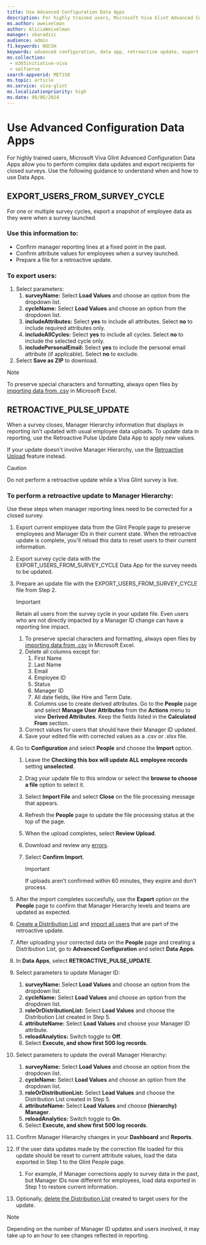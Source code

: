```yaml
---
title: Use Advanced Configuration Data Apps
description: For highly trained users, Microsoft Viva Glint Advanced Configuration Data Apps offer the ability to perform complex data updates and export recipients for closed surveys. 
ms.author: aweixelman
author: AliciaWeixelman
manager: skaradzic
audience: admin
f1.keywords: NOCSH
keywords: advanced configuration, data app, retroactive update, export users
ms.collection: 
 - m365initiative-viva
 - selfserve
search-appverid: MET150
ms.topic: article
ms.service: viva-glint
ms.localizationpriority: high
ms.date: 08/06/2024
---
```


# Use Advanced Configuration Data Apps

For highly trained users, Microsoft Viva Glint Advanced Configuration Data Apps allow you to perform complex data updates and export recipients for closed surveys. Use the following guidance to understand when and how to use Data Apps.

## EXPORT_USERS_FROM_SURVEY_CYCLE

For one or multiple survey cycles, export a snapshot of employee data as they were when a survey launched. 

### Use this information to:

- Confirm manager reporting lines at a fixed point in the past.
- Confirm attribute values for employees when a survey launched.
- Prepare a file for a retroactive update.

### To export users:

1. Select parameters:
   1. **surveyName:** Select **Load Values** and choose an option from the dropdown list.
   1. **cycleName:** Select **Load Values** and choose an option from the dropdown list.
   1. **includeAttributes:** Select **yes** to include all attributes. Select **no** to include required attributes only.
   1. **includeAllCycles:** Select **yes** to include all cycles. Select **no** to include the selected cycle only.
   1. **includePersonalEmail:** Select **yes** to include the personal email attribute (if applicable). Select **no** to exclude. 
1. Select **Save as ZIP** to download.

> [!NOTE]
> To preserve special characters and formatting, always open files by [importing data from .csv](https://go.microsoft.com/fwlink/?linkid=2247414) in Microsoft Excel.

## RETROACTIVE_PULSE_UPDATE

When a survey closes, Manager Hierarchy information that displays in reporting isn't updated with usual employee data uploads. To update data in reporting, use the Retroactive Pulse Update Data App to apply new values.

If your update doesn't involve Manager Hierarchy, use the [Retroactive Upload](https://go.microsoft.com/fwlink/?linkid=2247341) feature instead.

> [!CAUTION]
> Do not perform a retroactive update while a Viva Glint survey is live.

### To perform a retroactive update to Manager Hierarchy:

Use these steps when manager reporting lines need to be corrected for a closed survey.

1. Export current employee data from the Glint People page to preserve employees and Manager IDs in their current state. When the retroactive update is complete, you'll reload this data to reset users to their current information.
1. Export survey cycle data with the EXPORT_USERS_FROM_SURVEY_CYCLE Data App for the survey needs to be updated.
1. Prepare an update file with the EXPORT_USERS_FROM_SURVEY_CYCLE file from Step 2.

   > [!IMPORTANT]
   > Retain all users from the survey cycle in your update file. Even users who are not directly impacted by a Manager ID change can have a reporting line impact.

   1. To preserve special characters and formatting, always open files by [importing data from .csv](https://go.microsoft.com/fwlink/?linkid=2247414) in Microsoft Excel.
   1. Delete all columns except for:
      1. First Name
      3. Last Name
      4. Email
      5. Employee ID
      6. Status
      7. Manager ID
      8. All date fields, like Hire and Term Date.
      9. Columns use to create derived attributes. Go to the **People** page and select **Manage User Attributes** from the **Actions** menu to view **Derived Attributes**. Keep the fields listed in the **Calculated From** section. 
   1. Correct values for users that should have their Manager ID updated.
   1. Save your edited file with corrected values as a .csv or .xlsx file.
1. Go to **Configuration** and select **People** and choose the **Import** option.
   1. Leave the **Checking this box will update ALL employee records** setting **unselected**.
   1. Drag your update file to this window or select the **browse to choose a file** option to select it.
   1. Select **Import File** and select **Close** on the file processing message that appears.
   2. Refresh the **People** page to update the file processing status at the top of the page.
   3. When the upload completes, select **Review Upload**.
   4. Download and review any [errors](/viva/troubleshoot/glint/data-file-upload/file-upload-errors-warnings?toc=%2Fviva%2Fglint%2Ftoc.json&bc=%2Fviva%2Fbreadcrumb%2Ftoc.json).
   1. Select **Confirm Import**.

      > [!IMPORTANT]
      > If uploads aren't confirmed within 60 minutes, they expire and don't process.
      
1. After the import completes succesfully, use the **Export** option on the **People** page to confirm that Manager Hierarchy levels and teams are updated as expected.
2. [Create a Distribution List](/viva/glint/setup/set-up-distribution-lists) and [import all users](/viva/glint/setup/import-members-distribution-lists) that are part of the retroactive update.
3. After uploading your corrected data on the **People** page and creating a Distribution List, go to **Advanced Configuration** and select **Data Apps**.
1. In **Data Apps**, select **RETROACTIVE_PULSE_UPDATE**.
1. Select parameters to update Manager ID:
   1. **surveyName:** Select **Load Values** and choose an option from the dropdown list.
   1. **cycleName:** Select **Load Values** and choose an option from the dropdown list.
   1. **roleOrDistributionList:**  Select **Load Values** and choose the Distribution List created in Step 5.
   1. **attributeName:**  Select **Load Values** and choose your Manager ID attribute. 
   1. **reloadAnalytics:** Switch toggle to **Off**.
   1. Select **Execute, and show first 500 log records**.
1. Select parameters to update the overall Manager Hierarchy:
   1. **surveyName:** Select **Load Values** and choose an option from the dropdown list.
   1. **cycleName:** Select **Load Values** and choose an option from the dropdown list.
   1. **roleOrDistributionList:**  Select **Load Values** and choose the Distribution List created in Step 5.
   1. **attributeName:**  Select **Load Values** and choose **(hierarchy) Manager**.
   1. **reloadAnalytics:** Switch toggle to **On**.
   1. Select **Execute, and show first 500 log records**.    
1. Confirm Manager Hierarchy changes in your **Dashboard** and **Reports**.
1. If the user data updates made by the correction file loaded for this update should be reset to current attribute values, load the data exported in Step 1 to the Glint People page.
   1. For example, if Manager corrections apply to survey data in the past, but Manager IDs now different for employees, load data exported in Step 1 to restore current information.
3. Optionally, [delete the Distribution List](https://go.microsoft.com/fwlink/?linkid=2281078) created to target users for the update.

> [!NOTE]
> Depending on the number of Manager ID updates and users involved, it may take up to an hour to see changes reflected in reporting.
